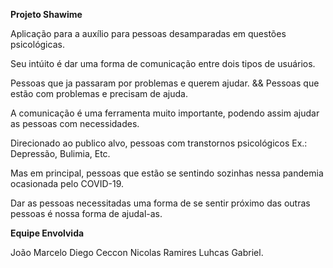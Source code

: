 **Projeto Shawime**

Aplicação para a auxílio para pessoas desamparadas em questões psicológicas.

Seu intúito é dar uma forma de comunicação entre dois tipos de usuários.

Pessoas que ja passaram por problemas e querem ajudar.
&&
Pessoas que estão com problemas e precisam de ajuda.

A comunicação é uma ferramenta muito importante, podendo assim ajudar as pessoas com necessidades.

Direcionado ao publico alvo, pessoas com transtornos psicológicos Ex.: Depressão, Bulimia, Etc.

Mas em principal, pessoas que estão se sentindo sozinhas nessa pandemia ocasionada pelo COVID-19.

Dar as pessoas necessitadas uma forma de se sentir próximo das outras pessoas é nossa forma de ajudal-as.

**Equipe Envolvida**

João Marcelo
Diego Ceccon
Nicolas Ramires
Luhcas Gabriel.
